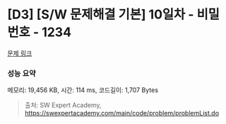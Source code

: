 # [D3] [S/W 문제해결 기본] 10일차 - 비밀번호 - 1234 

[문제 링크](https://swexpertacademy.com/main/code/problem/problemDetail.do?contestProbId=AV14_DEKAJcCFAYD) 

### 성능 요약

메모리: 19,456 KB, 시간: 114 ms, 코드길이: 1,707 Bytes



> 출처: SW Expert Academy, https://swexpertacademy.com/main/code/problem/problemList.do